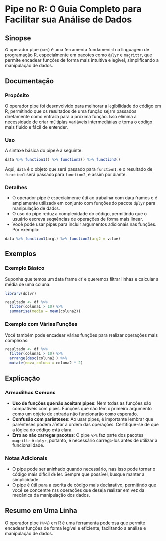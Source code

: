 <!--
Meta Description: # Pipe no R: O Guia Completo para Facilitar sua Análise de Dados ## Sinopse O operador pipe (`%>%`) é uma ferramenta fundamental na linguagem de progr...
Meta Keywords: que, pipe, para, funções, mais
-->

# Pipe no R: O Guia Completo para Facilitar sua Análise de Dados

## Sinopse
O operador pipe (`%>%`) é uma ferramenta fundamental na linguagem de programação R, especialmente em pacotes como `dplyr` e `magrittr`, que permite encadear funções de forma mais intuitiva e legível, simplificando a manipulação de dados.

## Documentação
### Propósito
O operador pipe foi desenvolvido para melhorar a legibilidade do código em R, permitindo que os resultados de uma função sejam passados diretamente como entrada para a próxima função. Isso elimina a necessidade de criar múltiplas variáveis intermediárias e torna o código mais fluido e fácil de entender.

### Uso
A sintaxe básica do pipe é a seguinte:

```R
data %>% function1() %>% function2() %>% function3()
```

Aqui, `data` é o objeto que será passado para `function1`, e o resultado de `function1` será passado para `function2`, e assim por diante.

### Detalhes
- O operador pipe é especialmente útil ao trabalhar com data frames e é amplamente utilizado em conjunto com funções do pacote `dplyr` para manipulação de dados.
- O uso do pipe reduz a complexidade do código, permitindo que o usuário escreva sequências de operações de forma mais linear.
- Você pode usar pipes para incluir argumentos adicionais nas funções. Por exemplo:

```R
data %>% function1(arg1) %>% function2(arg2 = value)
```

## Exemplos
### Exemplo Básico
Suponha que temos um data frame `df` e queremos filtrar linhas e calcular a média de uma coluna:

```R
library(dplyr)

resultado <- df %>%
  filter(coluna1 > 10) %>%
  summarise(media = mean(coluna2))
```

### Exemplo com Várias Funções
Você também pode encadear várias funções para realizar operações mais complexas:

```R
resultado <- df %>%
  filter(coluna1 > 10) %>%
  arrange(desc(coluna2)) %>%
  mutate(nova_coluna = coluna2 * 2)
```

## Explicação
### Armadilhas Comuns
- **Uso de funções que não aceitam pipes**: Nem todas as funções são compatíveis com pipes. Funções que não têm o primeiro argumento como um objeto de entrada não funcionarão como esperado.
- **Confusão com parênteses**: Ao usar pipes, é importante lembrar que parênteses podem afetar a ordem das operações. Certifique-se de que a lógica do código está clara.
- **Erro ao não carregar pacotes**: O pipe `%>%` faz parte dos pacotes `magrittr` e `dplyr`, portanto, é necessário carregá-los antes de utilizar a funcionalidade.

### Notas Adicionais
- O pipe pode ser aninhado quando necessário, mas isso pode tornar o código mais difícil de ler. Sempre que possível, busque manter a simplicidade.
- O pipe é útil para a escrita de código mais declarativo, permitindo que você se concentre nas operações que deseja realizar em vez da mecânica da manipulação dos dados.

## Resumo em Uma Linha
O operador pipe (`%>%`) em R é uma ferramenta poderosa que permite encadear funções de forma legível e eficiente, facilitando a análise e manipulação de dados.